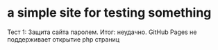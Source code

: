 # a simple site for testing something
Тест 1: Защита сайта паролем.
Итог: неудачно. GitHub Pages не поддерживает открытие php страниц
